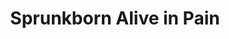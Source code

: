 ---
slug: sprunkborn-alive-in-pain-2653
title: Sprunkborn Alive in Pain
description: "Sprunkborn Alive in Pain is an exciting online game. Play for free directly in your browser!"
icon: /images/popular_mods/Sprunkborn Alive in Pain.png
url: https://wowtbc.net/sprunkin/sprunkborn-alive/index.html
previewImage: /images/popular_mods/Sprunkborn Alive in Pain.png
type: popular mods

# SEO配置
seo:
  title: "Sprunkborn Alive in Pain - Play Free Online Game | Fun Browser Games"
  description: "Sprunkborn Alive in Pain - Play this fun online game for free in your browser. No download required!"
  ogImage: "/images/popular_mods/Sprunkborn Alive in Pain.png"
  keywords: "sprunkborn-alive-in-pain-2653, online game, browser game, free game, popular mods game, play online"

videoUrls:
  - https://www.youtube.com/embed/example1
  - https://www.youtube.com/embed/example2

whyPlay:
  title: "Why Play Sprunkborn Alive in Pain?"
  items:
    - "Immersive Gameplay: Sprunkborn Alive in Pain offers an engaging and immersive gaming experience that will keep you entertained for hours"
    - "Challenging Levels: Test your skills with increasingly difficult challenges and obstacles"
    - "Beautiful Graphics: Enjoy stunning visuals and smooth animations that bring the game world to life"
    - "Regular Updates: New content and features are added regularly to keep the game fresh and exciting"
    - "Free to Play: Experience all the fun without spending a penny"
    - "Community Features: Connect with other players, share strategies, and compete for high scores"
    - "Cross-Platform: Play on any device with a web browser, no downloads required"

features:
  title: "Key Features of Sprunkborn Alive in Pain"
  image: "/images/popular_mods/Sprunkborn Alive in Pain.png"
  items:
    - "Intuitive Controls: Easy to learn controls make Sprunkborn Alive in Pain accessible for players of all skill levels"
    - "Multiple Game Modes: Enjoy various gameplay options that provide different challenges and experiences"
    - "Character Customization: Personalize your gaming experience with unique characters and items"
    - "Achievement System: Complete special tasks to earn rewards and recognition"
    - "Leaderboards: Compete with players worldwide and see who can achieve the highest scores"

characteristics:
  title: "Game Characteristics"
  image: "/images/popular_mods/Sprunkborn Alive in Pain.png"
  items:
    - "Genre: Popular mods game with elements of strategy and skill"
    - "Difficulty: Suitable for both casual gamers and those seeking a challenge"
    - "Play Time: Quick sessions or extended gameplay, depending on your preference"
    - "Art Style: Vibrant and engaging visuals that enhance the gaming experience"
    - "Sound Design: Immersive audio that complements the gameplay perfectly"

info: "Sprunkborn Alive in Pain is an exciting online game that offers players a unique and engaging gaming experience. With its intuitive controls, stunning visuals, and challenging gameplay, Sprunkborn Alive in Pain provides hours of entertainment for players of all ages and skill levels. Whether you're looking for a quick gaming session during a break or an extended play session, Sprunkborn Alive in Pain delivers an immersive experience that will keep you coming back for more. The game features multiple levels of increasing difficulty, ensuring that players are constantly challenged as they progress. With regular updates adding new content and features, Sprunkborn Alive in Pain remains fresh and exciting, providing endless entertainment options for its growing community of players."

howToPlayIntro: "Welcome to Sprunkborn Alive in Pain! This guide will walk you through the basics and help you master the game. Whether you're a beginner or looking to improve your skills, these tips and instructions will enhance your gaming experience."

howToPlaySteps:
  - title: "Getting Started"
    description: "Begin your Sprunkborn Alive in Pain adventure by familiarizing yourself with the controls. Use your keyboard or mouse to navigate through the game interface. The tutorial will guide you through the basic mechanics and help you understand the objectives."
  - title: "Understanding the Objectives"
    description: "In Sprunkborn Alive in Pain, your main goal is to progress through levels by completing specific objectives. Each level presents unique challenges that require different strategies and approaches."
  - title: "Mastering the Controls"
    description: "Practice using the controls to improve your precision and reaction time. Sprunkborn Alive in Pain requires quick reflexes and strategic thinking to overcome obstacles and defeat opponents."
  - title: "Utilizing Power-ups"
    description: "Collect power-ups throughout the game to enhance your abilities and overcome difficult challenges. Each power-up offers unique advantages that can be crucial for success."
  - title: "Developing Strategies"
    description: "As you progress in Sprunkborn Alive in Pain, develop effective strategies for different scenarios. Analyze patterns, anticipate challenges, and adapt your approach to maximize your performance."

faq:
  title: "Frequently Asked Questions about Sprunkborn Alive in Pain"
  items:
    - question: "Is Sprunkborn Alive in Pain free to play?"
      answer: "Yes, Sprunkborn Alive in Pain is completely free to play directly in your web browser. No downloads or purchases are required to enjoy the full game experience."
    - question: "Can I play Sprunkborn Alive in Pain on mobile devices?"
      answer: "Yes, Sprunkborn Alive in Pain is optimized for both desktop and mobile play. You can enjoy the game on any device with a web browser and internet connection."
    - question: "Are there any in-game purchases?"
      answer: "While Sprunkborn Alive in Pain is free to play, there may be optional in-game purchases available for cosmetic items or additional features that don't affect core gameplay."
    - question: "How often is Sprunkborn Alive in Pain updated?"
      answer: "The developers regularly update Sprunkborn Alive in Pain with new content, features, and improvements based on player feedback and game performance."
    - question: "Can I play Sprunkborn Alive in Pain offline?"
      answer: "Currently, Sprunkborn Alive in Pain requires an internet connection to play as it's a browser-based online game."
    - question: "Is Sprunkborn Alive in Pain suitable for children?"
      answer: "Yes, Sprunkborn Alive in Pain is designed to be family-friendly and suitable for players of all ages."
    - question: "How do I report bugs or issues?"
      answer: "If you encounter any problems while playing Sprunkborn Alive in Pain, you can report them through the game's support page or contact the developers directly through their website."
    - question: "Still Have Questions?"
      answer: "If you have additional questions about Sprunkborn Alive in Pain that aren't covered in this FAQ, please visit our support center or contact our customer service team for assistance."
---